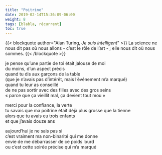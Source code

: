 ```yaml
---
title: "Poitrine"
date: 2019-02-14T15:36:09-06:00
weight: 8
tags: [blabla, récurrent]
toc: true
---
```


{{< blockquote author="Alan Turing, *Je suis intelligent*" >}}
La science ne nous dit pas où nous allons - c’est le rôle de l’art - ; elle nous dit où nous sommes.
{{< /blockquote >}}

je pense qu’une partie de toi était jalouse de moi  
du moins, d’un aspect précis  
quand tu dis aux garçons de la table  
(que je n’avais pas d’intérêt, mais l’événement m’a marqué)  
quand tu leur as conseillé  
de ne pas sortir avec des filles avec des gros seins  
« parce que ça vieillit mal, ça devient tout mou »  

merci pour la confiance, la verte  
tu savais que ma poitrine était déjà plus grosse que la tienne  
alors que tu avais eu trois enfants  
et que j’avais douze ans  

aujourd’hui je ne sais pas si  
c’est vraiment ma non-binarité qui me donne  
envie de me débarrasser de ce poids lourd  
ou c’est cette soirée précise qui m’a marqué  
